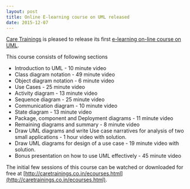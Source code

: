 ```yaml
---
layout: post
title: Online E-learning course on UML released
date: 2015-12-07
---
```

[Care Trainings](http://caretrainings.co.in/) is pleased to release its first [e-learning on-line course on UML](http://caretrainings.co.in/ecourses.html).

This course consists of following sections
* Introduction to UML - 10 minute video
* Class diagram notation - 49 minute video
* Object diagram notation - 6 minute video
* Use Cases - 25 minute video
* Activity diagram - 13 minute video
* Sequence diagram - 25 minute video
* Communication diagram - 10 minute video
* State diagram - 13 minute video
* Package, component and Deployment diagrams - 11 minute video
* Remaining diagrams and summary - 8 minute video
* Draw UML diagrams and write Use case narratives for analysis of two small applications - 1 hour video with solution.
* Draw UML diagrams for design of a use case - 19 minute video with solution.
* Bonus presentation on how to use UML effectively - 45 minute video

The initial few sessions of this course can be watched or downloaded for free at [http://caretrainings.co.in/ecourses.html](http://caretrainings.co.in/ecourses.html).


